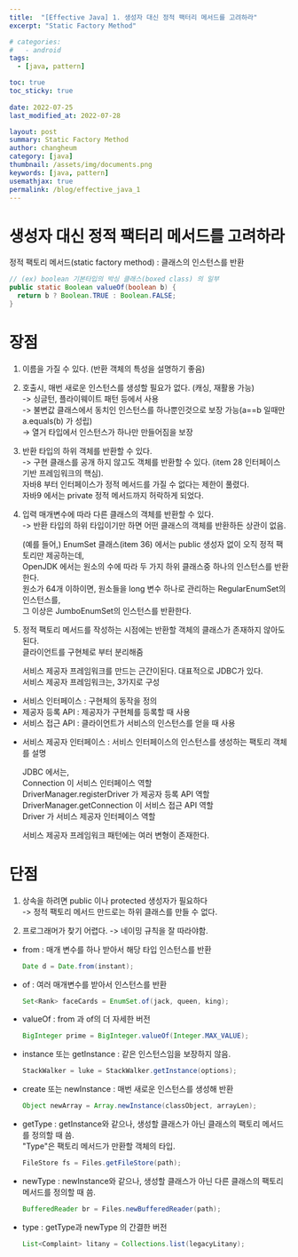 ```yaml
---
title:  "[Effective Java] 1. 생성자 대신 정적 팩터리 메서드를 고려하라"
excerpt: "Static Factory Method"

# categories:
#   - android
tags:
  - [java, pattern]

toc: true
toc_sticky: true
 
date: 2022-07-25
last_modified_at: 2022-07-28

layout: post
summary: Static Factory Method
author: changheum
category: [java]
thumbnail: /assets/img/documents.png
keywords: [java, pattern]
usemathjax: true
permalink: /blog/effective_java_1
---
```


# 생성자 대신 정적 팩터리 메서드를 고려하라
정적 팩토리 메서드(static factory method) : 클래스의 인스턴스를 반환    
```java
// (ex) boolean 기본타입의 박싱 클래스(boxed class) 의 일부
public static Boolean valueOf(boolean b) {
  return b ? Boolean.TRUE : Boolean.FALSE;   
}
```

# 장점
1. 이름을 가질 수 있다. (반환 객체의 특성을 설명하기 좋음)  
  
2. 호출시, 매번 새로운 인스턴스를 생성할 필요가 없다. (캐싱, 재활용 가능)  
  -> 싱글턴, 플라이웨이트 패턴 등에서 사용  
  -> 불변값 클래스에서 동치인 인스턴스를 하나뿐인것으로 보장 가능(a==b 일때만 a.equals(b) 가 성립)  
  -> 열거 타입에서 인스턴스가 하나만 만들어짐을 보장  

3. 반환 타입의 하위 객체를 반환할 수 있다.  
  -> 구현 클래스를 공개 하지 않고도 객체를 반환할 수 있다. (item 28 인터페이스 기반 프레임워크의 핵심).  
      자바8 부터 인터페이스가 정적 메서드를 가질 수 없다는 제한이 풀렸다.  
      자바9 에서는 private 정적 메서드까지 허락하게 되었다.  
  
4. 입력 매개변수에 따라 다른 클래스의 객체를 반환할 수 있다.  
  -> 반환 타입의 하위 타입이기만 하면 어떤 클래스의 객체를 반환하든 상관이 없음.  
  
    (예를 들어,) 
    EnumSet 클래스(item 36) 에서는 public 생성자 없이 오직 정적 팩토리만 제공하는데,  
    OpenJDK 에서는 원소의 수에 따라 두 가지 하위 클래스중 하나의 인스턴스를 반환한다.   
    원소가 64개 이하이면, 원소들을 long 변수 하나로 관리하는 RegularEnumSet의 인스턴스를,  
    그 이상은 JumboEnumSet의 인스턴스를 반환한다.   
  
5. 정적 팩토리 메서드를 작성하는 시점에는 반환할 객체의 클래스가 존재하지 않아도 된다.  
   클라이언트를 구현체로 부터 분리해줌  
  
    서비스 제공자 프레임워크를 만드는 근간이된다. 대표적으로 JDBC가 있다.  
    서비스 제공자 프레임워크는, 3가지로 구성  
  - 서비스 인터페이스 : 구현체의 동작을 정의  
  - 제공자 등록 API : 제공자가 구현체를 등록할 때 사용  
  - 서비스 접근 API : 클라이언트가 서비스의 인스턴스를 얻을 때 사용  
  + 서비스 제공자 인터페이스 : 서비스 인터페이스의 인스턴스를 생성하는 팩토리 객체를 설명  
  
    JDBC 에서는,  
    Connection 이 서비스 인터페이스 역할  
    DriverManager.registerDriver 가 제공자 등록 API 역할  
    DriverManager.getConnection 이 서비스 접근 API 역할  
    Driver 가 서비스 제공자 인터페이스 역할  

    서비스 제공자 프레임워크 패턴에는 여러 변형이 존재한다.  
  
# 단점
1. 상속을 하려면 public 이나 protected 생성자가 필요하다   
  -> 정적 팩토리 메서드 만드로는 하위 클래스를 만들 수 없다.  

2. 프로그래머가 찾기 어렵다. 
  -> 네이밍 규칙을 잘 따라야함.  
  - from : 매개 변수를 하나 받아서 해당 타입 인스턴스를 반환  
    ```java
    Date d = Date.from(instant);
    ```
  - of : 여러 매개변수를 받아서 인스턴스를 반환
    ```java
    Set<Rank> faceCards = EnumSet.of(jack, queen, king);
    ```
  - valueOf : from 과 of의 더 자세한 버전
    ```java
    BigInteger prime = BigInteger.valueOf(Integer.MAX_VALUE);
    ```
  - instance 또는 getInstance : 같은 인스턴스임을 보장하지 않음. 
    ```java
    StackWalker = luke = StackWalker.getInstance(options);
    ```
  - create 또는 newInstance : 매번 새로운 인스턴스를 생성해 반환
    ```java
    Object newArray = Array.newInstance(classObject, arrayLen);
    ```
  - getType : getInstance와 같으나, 생성할 클래스가 아닌 클래스의 팩토리 메서드를 정의할 때 씀.  
              "Type"은 팩토리 메서드가 만환할 객체의 타입.
    ```java
    FileStore fs = Files.getFileStore(path);
    ```
  - newType : newInstance와 같으나, 생성할 클래스가 아닌 다른 클래스의 팩토리 메서드를 정의할 때 씀.
    ```java
    BufferedReader br = Files.newBufferedReader(path);
    ```
  - type : getType과 newType 의 간결한 버전
    ```java
    List<Complaint> litany = Collections.list(legacyLitany);
    ```
  
 
  
